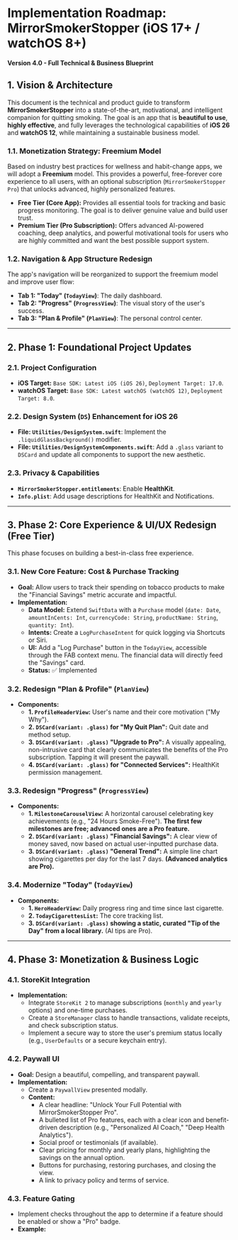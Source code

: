 # Implementation Roadmap: MirrorSmokerStopper (iOS 17+ / watchOS 8+)
**Version 4.0 - Full Technical & Business Blueprint**

## 1. Vision & Architecture

This document is the technical and product guide to transform **MirrorSmokerStopper** into a state-of-the-art, motivational, and intelligent companion for quitting smoking. The goal is an app that is **beautiful to use**, **highly effective**, and fully leverages the technological capabilities of **iOS 26** and **watchOS 12**, while maintaining a sustainable business model.

### 1.1. Monetization Strategy: Freemium Model
Based on industry best practices for wellness and habit-change apps, we will adopt a **Freemium** model. This provides a powerful, free-forever core experience to all users, with an optional subscription (`MirrorSmokerStopper Pro`) that unlocks advanced, highly personalized features.

- **Free Tier (Core App):** Provides all essential tools for tracking and basic progress monitoring. The goal is to deliver genuine value and build user trust.
- **Premium Tier (Pro Subscription):** Offers advanced AI-powered coaching, deep analytics, and powerful motivational tools for users who are highly committed and want the best possible support system.

### 1.2. Navigation & App Structure Redesign
The app's navigation will be reorganized to support the freemium model and improve user flow:
- **Tab 1: "Today" (`TodayView`)**: The daily dashboard.
- **Tab 2: "Progress" (`ProgressView`)**: The visual story of the user's success.
- **Tab 3: "Plan & Profile" (`PlanView`)**: The personal control center.

---

## 2. Phase 1: Foundational Project Updates

### 2.1. Project Configuration
- **iOS Target:** `Base SDK: Latest iOS (iOS 26)`, `Deployment Target: 17.0`.
- **watchOS Target:** `Base SDK: Latest watchOS (watchOS 12)`, `Deployment Target: 8.0`.

### 2.2. Design System (`DS`) Enhancement for iOS 26
- **File: `Utilities/DesignSystem.swift`**: Implement the `.liquidGlassBackground()` modifier.
- **File: `Utilities/DesignSystemComponents.swift`**: Add a `.glass` variant to `DSCard` and update all components to support the new aesthetic.

### 2.3. Privacy & Capabilities
- **`MirrorSmokerStopper.entitlements`**: Enable **HealthKit**.
- **`Info.plist`**: Add usage descriptions for HealthKit and Notifications.

---

## 3. Phase 2: Core Experience & UI/UX Redesign (Free Tier)

This phase focuses on building a best-in-class free experience.

### 3.1. New Core Feature: Cost & Purchase Tracking
- **Goal:** Allow users to track their spending on tobacco products to make the "Financial Savings" metric accurate and impactful.
- **Implementation:**
  - **Data Model:** Extend `SwiftData` with a `Purchase` model (`date: Date`, `amountInCents: Int`, `currencyCode: String`, `productName: String`, `quantity: Int`).
  - **Intents:** Create a `LogPurchaseIntent` for quick logging via Shortcuts or Siri.
  - **UI:** Add a "Log Purchase" button in the `TodayView`, accessible through the FAB context menu. The financial data will directly feed the "Savings" card.
  - **Status:** ✅ Implemented

### 3.2. Redesign "Plan & Profile" (`PlanView`)
- **Components:**
  - **1. `ProfileHeaderView`:** User's name and their core motivation ("My Why").
  - **2. `DSCard(variant: .glass)` for "My Quit Plan":** Quit date and method setup.
  - **3. `DSCard(variant: .glass)` "Upgrade to Pro":** A visually appealing, non-intrusive card that clearly communicates the benefits of the Pro subscription. Tapping it will present the paywall.
  - **4. `DSCard(variant: .glass)` for "Connected Services":** HealthKit permission management.

### 3.3. Redesign "Progress" (`ProgressView`)
- **Components:**
  - **1. `MilestoneCarouselView`:** A horizontal carousel celebrating key achievements (e.g., "24 Hours Smoke-Free"). **The first few milestones are free; advanced ones are a Pro feature.**
  - **2. `DSCard(variant: .glass)` "Financial Savings":** A clear view of money saved, now based on actual user-inputted purchase data.
  - **3. `DSCard(variant: .glass)` "General Trend":** A simple line chart showing cigarettes per day for the last 7 days. **(Advanced analytics are Pro).**

### 3.4. Modernize "Today" (`TodayView`)
- **Components:**
  - **1. `HeroHeaderView`:** Daily progress ring and time since last cigarette.
  - **2. `TodayCigarettesList`:** The core tracking list.
  - **3. `DSCard(variant: .glass)` showing a static, curated "Tip of the Day" from a local library.** (AI tips are Pro).

---

## 4. Phase 3: Monetization & Business Logic

### 4.1. StoreKit Integration
- **Implementation:**
  - Integrate `StoreKit 2` to manage subscriptions (`monthly` and `yearly` options) and one-time purchases.
  - Create a `StoreManager` class to handle transactions, validate receipts, and check subscription status.
  - Implement a secure way to store the user's premium status locally (e.g., `UserDefaults` or a secure keychain entry).

### 4.2. Paywall UI
- **Goal:** Design a beautiful, compelling, and transparent paywall.
- **Implementation:**
  - Create a `PaywallView` presented modally.
  - **Content:**
    - A clear headline: "Unlock Your Full Potential with MirrorSmokerStopper Pro".
    - A bulleted list of Pro features, each with a clear icon and benefit-driven description (e.g., "Personalized AI Coach," "Deep Health Analytics").
    - Social proof or testimonials (if available).
    - Clear pricing for monthly and yearly plans, highlighting the savings on the annual option.
    - Buttons for purchasing, restoring purchases, and closing the view.
    - A link to privacy policy and terms of service.

### 4.3. Feature Gating
- Implement checks throughout the app to determine if a feature should be enabled or show a "Pro" badge.
- **Example:**